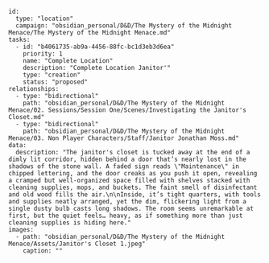 
```RpgManager4
id: 
  type: "location"
  campaign: "obsidian_personal/D&D/The Mystery of the Midnight Menace/The Mystery of the Midnight Menace.md"
tasks: 
  - id: "b4061735-ab9a-4456-88fc-bc1d3eb3d6ea"
    priority: 1
    name: "Complete Location"
    description: "Complete Location Janitor'"
    type: "creation"
    status: "proposed"
relationships: 
  - type: "bidirectional"
    path: "obsidian_personal/D&D/The Mystery of the Midnight Menace/02. Sessions/Session One/Scenes/Investigating the Janitor's Closet.md"
  - type: "bidirectional"
    path: "obsidian_personal/D&D/The Mystery of the Midnight Menace/03. Non Player Characters/Staff/Janitor Jonathan Moss.md"
data: 
  description: "The janitor's closet is tucked away at the end of a dimly lit corridor, hidden behind a door that’s nearly lost in the shadows of the stone wall. A faded sign reads \"Maintenance\" in chipped lettering, and the door creaks as you push it open, revealing a cramped but well-organized space filled with shelves stacked with cleaning supplies, mops, and buckets. The faint smell of disinfectant and old wood fills the air.\n\nInside, it’s tight quarters, with tools and supplies neatly arranged, yet the dim, flickering light from a single dusty bulb casts long shadows. The room seems unremarkable at first, but the quiet feels… heavy, as if something more than just cleaning supplies is hiding here."
images: 
  - path: "obsidian_personal/D&D/The Mystery of the Midnight Menace/Assets/Janitor's Closet 1.jpeg"
    caption: ""
```



































































































































































































































































































































































































































































































































































































































































































































































































































































































































































































































































































































































































































































































































































































































































































































































































































































































































































































































































































































































































































































































































































































































































































































































































































































































































































































































































































































































































































































































































































































































































































































































































































































































































































































































































































































































































































































































































































































































































































































































































































































































































































































































































































































































































































































































































































































































































































































































































































































































































































































































































































































































































































































































































































































































































































































































































































































































































































































































































































































































































































































































































































































































































































































































































































































































































































































































































































































































































































































































































































































































































































































































































































































































































































































































































































































































































































































































































































































































































































































































































































































































































































































































































































































































































